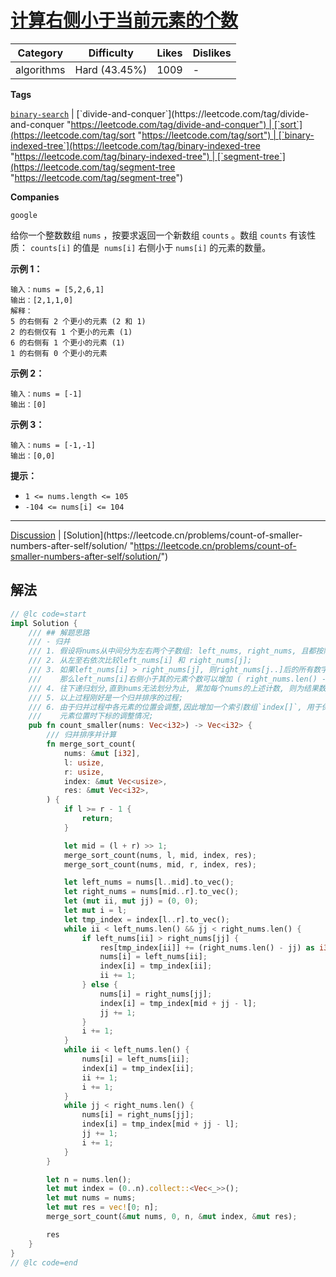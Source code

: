 # [计算右侧小于当前元素的个数](https://leetcode.cn/problems/count-of-smaller-numbers-after-self/description/ "https://leetcode.cn/problems/count-of-smaller-numbers-after-self/description/")

| Category   | Difficulty    | Likes | Dislikes |
| ---------- | ------------- | ----- | -------- |
| algorithms | Hard (43.45%) | 1009  | -        |

**Tags**

[`binary-search`](https://leetcode.com/tag/binary-search "https://leetcode.com/tag/binary-search") | [`divide-and-conquer`](https://leetcode.com/tag/divide-and-conquer "https://leetcode.com/tag/divide-and-conquer") | [`sort`](https://leetcode.com/tag/sort "https://leetcode.com/tag/sort") | [`binary-indexed-tree`](https://leetcode.com/tag/binary-indexed-tree "https://leetcode.com/tag/binary-indexed-tree") | [`segment-tree`](https://leetcode.com/tag/segment-tree "https://leetcode.com/tag/segment-tree")

**Companies**

`google`

给你一个整数数组 `nums` ，按要求返回一个新数组 `counts` 。数组 `counts` 有该性质： `counts[i]` 的值是  `nums[i]` 右侧小于 `nums[i]` 的元素的数量。

**示例 1：**

```
输入：nums = [5,2,6,1]
输出：[2,1,1,0] 
解释：
5 的右侧有 2 个更小的元素 (2 和 1)
2 的右侧仅有 1 个更小的元素 (1)
6 的右侧有 1 个更小的元素 (1)
1 的右侧有 0 个更小的元素
```

**示例 2：**

```
输入：nums = [-1]
输出：[0]
```

**示例 3：**

```
输入：nums = [-1,-1]
输出：[0,0]
```

**提示：**

- `1 <= nums.length <= 105`
- `-104 <= nums[i] <= 104`

---

[Discussion](https://leetcode.cn/problems/count-of-smaller-numbers-after-self/comments/ "https://leetcode.cn/problems/count-of-smaller-numbers-after-self/comments/") | [Solution](https://leetcode.cn/problems/count-of-smaller-numbers-after-self/solution/ "https://leetcode.cn/problems/count-of-smaller-numbers-after-self/solution/")

## 解法

```rust
// @lc code=start
impl Solution {
    /// ## 解题思路
    /// - 归并
    /// 1. 假设将nums从中间分为左右两个子数组: left_nums, right_nums, 且都按降序排列;
    /// 2. 从左至右依次比较left_nums[i] 和 right_nums[j];
    /// 3. 如果left_nums[i] > right_nums[j], 则right_nums[j..]后的所有数字均比left_nums[i]小,
    ///    那么left_nums[i]右侧小于其的元素个数可以增加 ( right_nums.len() - j);
    /// 4. 往下递归划分,直到nums无法划分为止, 累加每个nums的上述计数, 则为结果数组;
    /// 5. 以上过程刚好是一个归并排序的过程;
    /// 6. 由于归并过程中各元素的位置会调整,因此增加一个索引数组`index[]`, 用于保存每次调整
    ///    元素位置时下标的调整情况;
    pub fn count_smaller(nums: Vec<i32>) -> Vec<i32> {
        /// 归并排序并计算
        fn merge_sort_count(
            nums: &mut [i32],
            l: usize,
            r: usize,
            index: &mut Vec<usize>,
            res: &mut Vec<i32>,
        ) {
            if l >= r - 1 {
                return;
            }

            let mid = (l + r) >> 1;
            merge_sort_count(nums, l, mid, index, res);
            merge_sort_count(nums, mid, r, index, res);

            let left_nums = nums[l..mid].to_vec();
            let right_nums = nums[mid..r].to_vec();
            let (mut ii, mut jj) = (0, 0);
            let mut i = l;
            let tmp_index = index[l..r].to_vec();
            while ii < left_nums.len() && jj < right_nums.len() {
                if left_nums[ii] > right_nums[jj] {
                    res[tmp_index[ii]] += (right_nums.len() - jj) as i32;
                    nums[i] = left_nums[ii];
                    index[i] = tmp_index[ii];
                    ii += 1;
                } else {
                    nums[i] = right_nums[jj];
                    index[i] = tmp_index[mid + jj - l];
                    jj += 1;
                }
                i += 1;
            }
            while ii < left_nums.len() {
                nums[i] = left_nums[ii];
                index[i] = tmp_index[ii];
                ii += 1;
                i += 1;
            }
            while jj < right_nums.len() {
                nums[i] = right_nums[jj];
                index[i] = tmp_index[mid + jj - l];
                jj += 1;
                i += 1;
            }
        }

        let n = nums.len();
        let mut index = (0..n).collect::<Vec<_>>();
        let mut nums = nums;
        let mut res = vec![0; n];
        merge_sort_count(&mut nums, 0, n, &mut index, &mut res);

        res
    }
}
// @lc code=end
```
